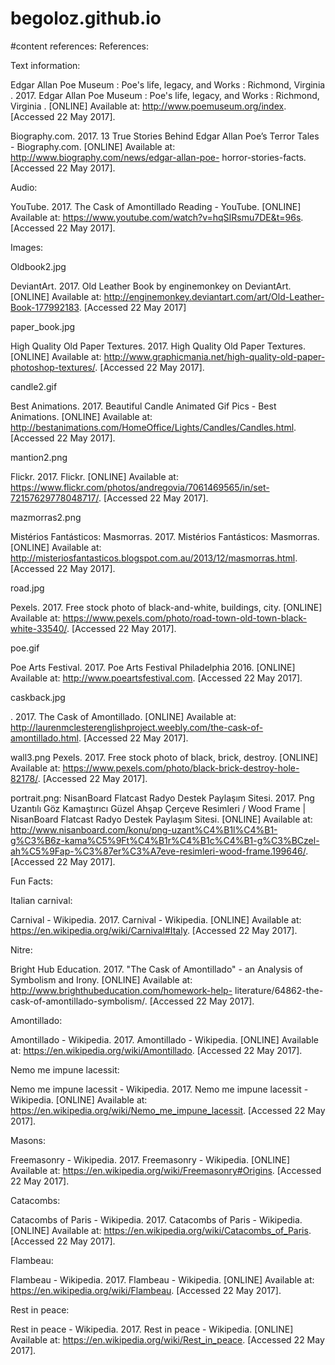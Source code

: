 # begoloz.github.io
#content references:
References:

Text information:

Edgar Allan Poe Museum : Poe's life, legacy, and Works : Richmond, Virginia . 2017. Edgar 
Allan Poe Museum : Poe's life, legacy, and Works : Richmond, Virginia . [ONLINE] 
Available at: http://www.poemuseum.org/index. [Accessed 22 May 2017].

Biography.com. 2017. 13 True Stories Behind Edgar Allan Poe’s Terror Tales - 
Biography.com. [ONLINE] Available at: http://www.biography.com/news/edgar-allan-poe-
horror-stories-facts. [Accessed 22 May 2017].

Audio:

YouTube. 2017. The Cask of Amontillado Reading - YouTube. [ONLINE] Available at: 
https://www.youtube.com/watch?v=hqSIRsmu7DE&t=96s. [Accessed 22 May 2017].

Images:

Oldbook2.jpg

DeviantArt. 2017. Old Leather Book by enginemonkey on DeviantArt. [ONLINE] Available 
at: http://enginemonkey.deviantart.com/art/Old-Leather-Book-177992183. [Accessed 22 May 
2017]
 
paper_book.jpg 

High Quality Old Paper Textures. 2017. High Quality Old Paper Textures. [ONLINE] 
Available at: http://www.graphicmania.net/high-quality-old-paper-photoshop-textures/. 
[Accessed 22 May 2017].

candle2.gif

Best Animations. 2017. Beautiful Candle Animated Gif Pics - Best Animations. [ONLINE] 
Available at: http://bestanimations.com/HomeOffice/Lights/Candles/Candles.html. [Accessed 
22 May 2017].
 
 
mantion2.png

Flickr. 2017. Flickr. [ONLINE] Available at: 
https://www.flickr.com/photos/andregovia/7061469565/in/set-72157629778048717/. 
[Accessed 22 May 2017].
 

mazmorras2.png

Mistérios Fantásticos: Masmorras. 2017. Mistérios Fantásticos: Masmorras. [ONLINE] 
Available at: http://misteriosfantasticos.blogspot.com.au/2013/12/masmorras.html. [Accessed 
22 May 2017].

road.jpg

Pexels. 2017. Free stock photo of black-and-white, buildings, city. [ONLINE] Available 
at: https://www.pexels.com/photo/road-town-old-town-black-white-33540/. [Accessed 22 
May 2017].


poe.gif

Poe Arts Festival. 2017. Poe Arts Festival Philadelphia 2016. [ONLINE] Available at: 
http://www.poeartsfestival.com. [Accessed 22 May 2017].
 

caskback.jpg

. 2017. The Cask of Amontillado. [ONLINE] Available at: 
http://laurenmclesterenglishproject.weebly.com/the-cask-of-amontillado.html. [Accessed 22 
May 2017].

wall3.png
Pexels. 2017. Free stock photo of black, brick, destroy. [ONLINE] Available at: https://www.pexels.com/photo/black-brick-destroy-hole-82178/. [Accessed 22 May 2017].

portrait.png:
NisanBoard Flatcast Radyo Destek Paylaşım Sitesi. 2017. Png Uzantılı Göz Kamaştırıcı Güzel Ahşap Çerçeve Resimleri / Wood Frame | NisanBoard Flatcast Radyo Destek Paylaşım Sitesi. [ONLINE] Available at: http://www.nisanboard.com/konu/png-uzant%C4%B1l%C4%B1-g%C3%B6z-kama%C5%9Ft%C4%B1r%C4%B1c%C4%B1-g%C3%BCzel-ah%C5%9Fap-%C3%87er%C3%A7eve-resimleri-wood-frame.199646/. [Accessed 22 May 2017].

Fun Facts:

Italian carnival:

Carnival - Wikipedia. 2017. Carnival - Wikipedia. [ONLINE] Available at: 
https://en.wikipedia.org/wiki/Carnival#Italy. [Accessed 22 May 2017].
 

Nitre:

Bright Hub Education. 2017. "The Cask of Amontillado" - an Analysis of Symbolism and 
Irony. [ONLINE] Available at: http://www.brighthubeducation.com/homework-help-
literature/64862-the-cask-of-amontillado-symbolism/. [Accessed 22 May 2017].


Amontillado:

Amontillado - Wikipedia. 2017. Amontillado - Wikipedia. [ONLINE] Available at: 
https://en.wikipedia.org/wiki/Amontillado. [Accessed 22 May 2017].
 

Nemo me impune lacessit:

Nemo me impune lacessit - Wikipedia. 2017. Nemo me impune lacessit - Wikipedia. 
[ONLINE] Available at: https://en.wikipedia.org/wiki/Nemo_me_impune_lacessit. [Accessed 
22 May 2017].

Masons:

Freemasonry - Wikipedia. 2017. Freemasonry - Wikipedia. [ONLINE] Available at: 
https://en.wikipedia.org/wiki/Freemasonry#Origins. [Accessed 22 May 2017].

Catacombs:

Catacombs of Paris - Wikipedia. 2017. Catacombs of Paris - Wikipedia. [ONLINE] Available 
at: https://en.wikipedia.org/wiki/Catacombs_of_Paris. [Accessed 22 May 2017].

Flambeau:

Flambeau - Wikipedia. 2017. Flambeau - Wikipedia. [ONLINE] Available at: 
https://en.wikipedia.org/wiki/Flambeau. [Accessed 22 May 2017].

Rest in peace:

Rest in peace - Wikipedia. 2017. Rest in peace - Wikipedia. [ONLINE] Available at: 
https://en.wikipedia.org/wiki/Rest_in_peace. [Accessed 22 May 2017].
